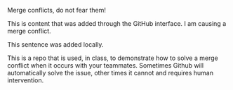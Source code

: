 Merge conflicts, do not fear them!

This is content that was added through the GitHub interface. I am causing a merge conflict.

This sentence was added locally.

This is a repo that is used, in class, to demonstrate how to solve a merge conflict when it occurs with your teammates. Sometimes Github will automatically solve the issue, other times it cannot and requires human intervention.
